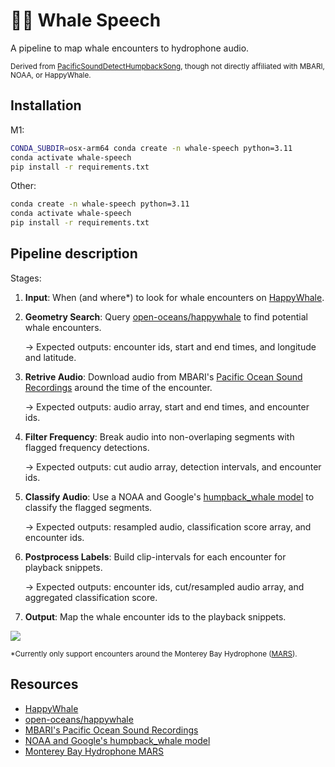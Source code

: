 # 📣🐋 Whale Speech 
A pipeline to map whale encounters to hydrophone audio.

<sub>
Derived from <a href="https://docs.mbari.org/pacific-sound/notebooks/humpbackwhales/detect/PacificSoundDetectHumpbackSong/"> PacificSoundDetectHumpbackSong</a>, though not directly affiliated with MBARI, NOAA, or HappyWhale.
</sub>


## Installation
M1:
```bash
CONDA_SUBDIR=osx-arm64 conda create -n whale-speech python=3.11
conda activate whale-speech
pip install -r requirements.txt
```


Other:
```bash
conda create -n whale-speech python=3.11
conda activate whale-speech
pip install -r requirements.txt
```

## Pipeline description

Stages:
1. **Input**: When (and where*) to look for whale encounters on [HappyWhale](https://happywhale.com/).
2. **Geometry Search**: Query [open-oceans/happywhale](https://github.com/open-oceans/happywhale) to find potential whale encounters. 

   &rarr; Expected outputs: encounter ids, start and end times, and longitude and latitude.

3. **Retrive Audio**: Download audio from MBARI's [Pacific Ocean Sound Recordings](https://registry.opendata.aws/pacific-sound/) around the time of the encounter. 
    
    &rarr; Expected outputs: audio array, start and end times, and encounter ids.
    
4. **Filter Frequency**: Break audio into non-overlaping segments with flagged frequency detections. 
        
    &rarr; Expected outputs: cut audio array, detection intervals, and encounter ids.

5. **Classify Audio**: Use a NOAA and Google's [humpback_whale model](https://tfhub.dev/google/humpback_whale/1) to classify the flagged segments.

    &rarr; Expected outputs: resampled audio, classification score array, and encounter ids.

6. **Postprocess Labels**: Build clip-intervals for each encounter for playback snippets.

    &rarr; Expected outputs: encounter ids, cut/resampled audio array, and aggregated classification score.

7. **Output**: Map the whale encounter ids to the playback snippets.

<!-- Light mode -->
[![](https://mermaid.ink/img/pako:eNpVkctOwzAQRX_FmhVIadWm7yyQ-i4SCERZ0XThOpPEkhMXP4BQ9d9xE4PobOw7Ptcz9pyAyQQhglTIT5ZTZcjrIi6Ji-kupVFKW4wKLBOqyH15tEbvSat1R2Y3zWEm5AHJGmWBRlVki1Sx_NZfUJNzTxZWc0ZeHMY_kExtwqXnZg3XiHktlt6UcmFQkZVfFL5bLFnljcuaXXn2YIXQWCGZC6o1T6urIquaXXvW0Iw8S22OSjLUmjzQAwrt0XWNbna_LeicPFnj3r7_3--GXBQEUKAqKE_cH54umRhMjgXGELltgim1wsQQl2eHUmvktioZREZZDEBJm-XgqrjGA7DHhBpccJopWvxlj7R8k_JKQ3SCL4h6nbDdHYfd8XAwmfTD3rAXQAVR5xzAd-3otCdNjMJBOBj1x6MAMOFGqsdm6PXszz-lFp4w?type=png)](https://mermaid.live/edit#pako:eNpVkctOwzAQRX_FmhVIadWm7yyQ-i4SCERZ0XThOpPEkhMXP4BQ9d9xE4PobOw7Ptcz9pyAyQQhglTIT5ZTZcjrIi6Ji-kupVFKW4wKLBOqyH15tEbvSat1R2Y3zWEm5AHJGmWBRlVki1Sx_NZfUJNzTxZWc0ZeHMY_kExtwqXnZg3XiHktlt6UcmFQkZVfFL5bLFnljcuaXXn2YIXQWCGZC6o1T6urIquaXXvW0Iw8S22OSjLUmjzQAwrt0XWNbna_LeicPFnj3r7_3--GXBQEUKAqKE_cH54umRhMjgXGELltgim1wsQQl2eHUmvktioZREZZDEBJm-XgqrjGA7DHhBpccJopWvxlj7R8k_JKQ3SCL4h6nbDdHYfd8XAwmfTD3rAXQAVR5xzAd-3otCdNjMJBOBj1x6MAMOFGqsdm6PXszz-lFp4w)

<!-- Dark mode -->
<!-- [![](https://mermaid.ink/img/pako:eNpVkNtOwzAMhl8l8lWRumnrzrlA2qkbEhKIcQXdRUjdNaJNSg5AmfbuZF2FmK_8-_ud2D4CVykChaxQXzxn2pLnVSKJj_lrxmjGOpwVKFOmyZ2snDV70unckkWwQVWi1TXZIdM8v2mbGroMnjwSn0jmLhWqZYsLu4hlI9ZBLAqLmsQaPxxKXrfedYPjYFkwY0RWXz0UN3ATPCpjK604GkPu2RsWpjVsGsO2XSATJicPzvrp9_8n2Z4FhFCiLplI_RGO50oCNscSE6A-9Xu_J5DIk_cxZ9Wulhyo1Q5D0ModcvA_FMYrV6XM4kqwg2blX7Vi8kWpKw30CN9AB72o259G_el4NJsNo8F4EEINtHcK4afp6HVnl5hEo2g0GU4np1-Ax4B-?type=png)](https://mermaid.live/edit#pako:eNpVkNtOwzAMhl8l8lWRumnrzrlA2qkbEhKIcQXdRUjdNaJNSg5AmfbuZF2FmK_8-_ud2D4CVykChaxQXzxn2pLnVSKJj_lrxmjGOpwVKFOmyZ2snDV70unckkWwQVWi1TXZIdM8v2mbGroMnjwSn0jmLhWqZYsLu4hlI9ZBLAqLmsQaPxxKXrfedYPjYFkwY0RWXz0UN3ATPCpjK604GkPu2RsWpjVsGsO2XSATJicPzvrp9_8n2Z4FhFCiLplI_RGO50oCNscSE6A-9Xu_J5DIk_cxZ9Wulhyo1Q5D0ModcvA_FMYrV6XM4kqwg2blX7Vi8kWpKw30CN9AB72o259G_el4NJsNo8F4EEINtHcK4afp6HVnl5hEo2g0GU4np1-Ax4B-) -->




<sub>
*Currently only support encounters around the Monterey Bay Hydrophone (<a href="https://www.mbari.org/technology/monterey-accelerated-research-system-mars/">MARS</a>).
</sub>

## Resources 
- [HappyWhale](https://happywhale.com/)
- [open-oceans/happywhale](https://github.com/open-oceans/happywhale)
- [MBARI's Pacific Ocean Sound Recordings](https://registry.opendata.aws/pacific-sound/)
- [NOAA and Google's humpback_whale model](https://tfhub.dev/google/humpback_whale/1)
- [Monterey Bay Hydrophone MARS](https://www.mbari.org/technology/monterey-accelerated-research-system-mars/)
